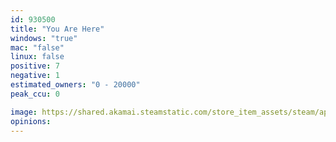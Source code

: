 ```yaml
---
id: 930500
title: "You Are Here"
windows: "true"
mac: "false"
linux: false
positive: 7
negative: 1
estimated_owners: "0 - 20000"
peak_ccu: 0

image: https://shared.akamai.steamstatic.com/store_item_assets/steam/apps/930500/header.jpg?t=1569091632
opinions:
---
```

